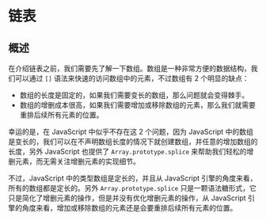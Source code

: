 # 链表

## 概述

在介绍链表之前，我们需要先了解一下数组。数组是一种非常方便的数据结构，我们可以通过 `[]` 语法来快速的访问数组中的元素，不过数组有 2 个明显的缺点：

- 数组的长度是固定的，如果我们需要变长的数组，那么问题就会变得棘手。
- 数组的增删成本很高，如果我们需要增加或移除数组的元素，那么我们就需要重排后续所有元素的位置。

幸运的是，在 JavaScript 中似乎不存在这 2 个问题，因为 JavaScript 中的数组是变长的，我们可以在不声明数组长度的情况下就创建数组，并任意的增加数组的长度，另外 JavaScript 也提供了 `Array.prototype.splice`  来帮助我们轻松的增删元素，而无需关注增删元素的实现细节。

不过，JavaScript 中的类型数组是定长的，并且从 JavaScript 引擎的角度来看，所有的数组都是定长的。另外 `Array.prototype.splice` 只是一颗语法糖形式，它只是简化了增删元素的操作，但是并没有优化增删元素的操作，从 JavaScript 引擎的角度来看，增加或移除数组的元素还是会要重排后续所有元素的位置。